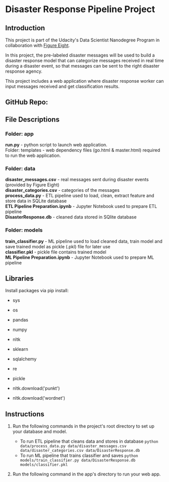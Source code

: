 # Disaster Response Pipeline Project 

## Introduction
This project is part of the Udacity's Data Scientist Nanodegree Program in collaboration with [Figure Eight](https://www.figure-eight.com/).

In this project, the pre-labeled disaster messages will be used to build a disaster response model that can categorize messages received in real time during a disaster event, so that messages can be sent to the right disaster response agency.

This project includes a web application where disaster response worker can input messages received and get classification results.

## GitHub Repo: 

## File Descriptions
### Folder: app
**run.py** - python script to launch web application.<br/>
Folder: templates - web dependency files (go.html & master.html) required to run the web application.

### Folder: data
**disaster_messages.csv** - real messages sent during disaster events (provided by Figure Eight)<br/>
**disaster_categories.csv** - categories of the messages<br/>
**process_data.py** - ETL pipeline used to load, clean, extract feature and store data in SQLite database<br/>
**ETL Pipeline Preparation.ipynb** - Jupyter Notebook used to prepare ETL pipeline<br/>
**DisasterResponse.db** - cleaned data stored in SQlite database

### Folder: models
**train_classifier.py** - ML pipeline used to load cleaned data, train model and save trained model as pickle (.pkl) file for later use<br/>
**classifier.pkl** - pickle file contains trained model<br/>
**ML Pipeline Preparation.ipynb** - Jupyter Notebook used to prepare ML pipeline

## Libraries
Install packages via pip install:

- sys
- os
- pandas
- numpy
- nltk
- sklearn
- sqlalchemy
- re
- pickle

- nltk.download('punkt')
- nltk.download('wordnet')

## Instructions
1. Run the following commands in the project's root directory to set up your database and model.

    - To run ETL pipeline that cleans data and stores in database
        `python data/process_data.py data/disaster_messages.csv data/disaster_categories.csv data/DisasterResponse.db`
    - To run ML pipeline that trains classifier and saves
        `python models/train_classifier.py data/DisasterResponse.db models/classifier.pkl`

2. Run the following command in the app's directory to run your web app.

